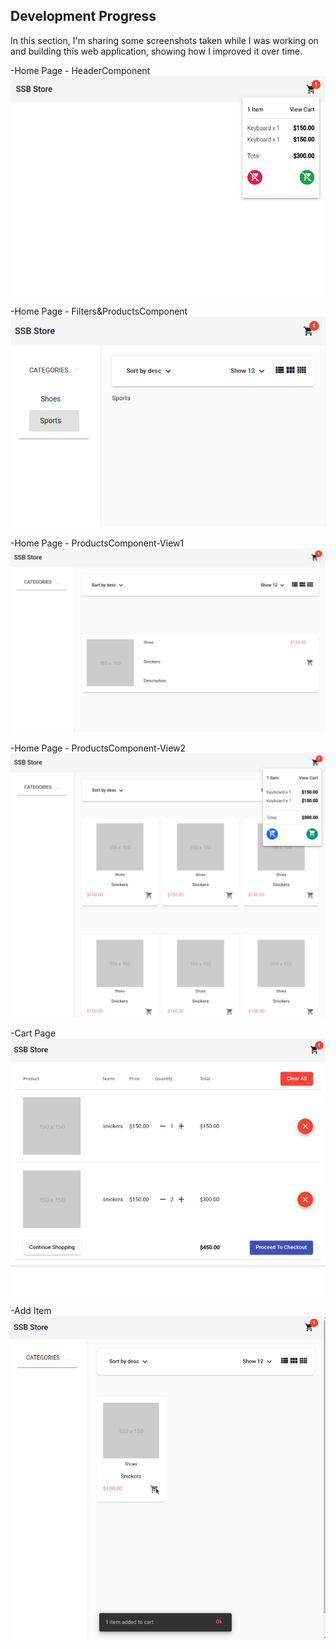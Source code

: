 ## Development Progress

In this section, I'm sharing some screenshots taken while I was working on and building this web application, showing how I improved it over time.

-Home Page - HeaderComponent
![HeaderComponent-HomePage](01-HeaderComponent.png)

-Home Page - Filters&ProductsComponent
![Filters&ProductsComponents-HomePage](02-Filters&ProductsComponents.png)

-Home Page - ProductsComponent-View1
![ProductsComponent-View1-HomePage](03-ProductsComponent-View1.png)

-Home Page - ProductsComponent-View2
![ProductsComponent-View2-HomePage](04-ProductsComponent-View2.png)

-Cart Page
![CartPage](05-CartPage.png)

-Add Item
![AddItem](06-AddItem.png)



